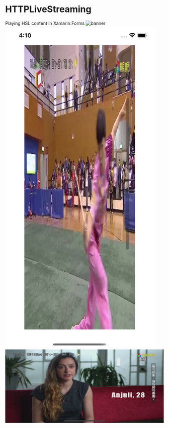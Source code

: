 # HTTPLiveStreaming
Playing HSL content in Xamarin.Forms
![banner](https://github.com/MridulMalviya/HTTPLiveStreaming/blob/main/android_hls.gif)
![banner](https://github.com/MridulMalviya/HTTPLiveStreaming/blob/main/Simulator%20Screen%20Shot%20-%20iPhone%2012%20-%202021-03-13%20at%2016.10.12.png)
![banner](https://github.com/MridulMalviya/HTTPLiveStreaming/blob/main/Simulator%20Screen%20Shot%20-%20iPhone%2012%20-%202021-03-13%20at%2020.08.50.png)
